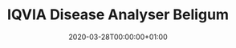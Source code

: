 ---
title: "IQVIA Disease Analyser Beligum"
subtitle: ""
summary: "database consists of data collected from electronic medical records and longitudinal patient database. Data coverage 2 million patients, 688 care sites, 15 million visits, and 140 million service records. "
owners:
  - organisation: "IQVIA"
    lead: "Kristin Kostka"
    alternate: ""
country: "Belgium"
source_types: 
    - "General practice electronic health records"
omop: "CDM v5.3"
dbms: "AWS Redshift"
patient_count: "2m"
has_covid: "N"
first_time: "No"
data_history: "2008-"
references: [""]

authors: 
    - "Kristin Kostka"
    - ""
tags: []
categories: ["dataset"]
date: 2020-03-28T00:00:00+01:00
lastmod: 2020-03-28T00:00:00+01:00
featured: false
draft: false

links:
    - icon: globe
      icon_pack: fas
      name: More information
      url: ""
image:
      placement: 1
      caption: ""
      focal_point: ""
      preview_only: false
      alt_text: ""
projects: []
---